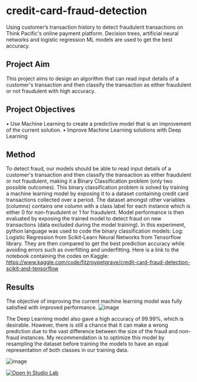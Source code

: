 # credit-card-fraud-detection
Using customer’s transaction history to detect fraudulent transactions on Think Pacific's online payment platform. Decision trees, artificial neural networks and logistic regression ML models are used to get the best accuracy. 

## Project Aim
This project aims to design an algorithm that can read input details of a customer's transaction and then classify the transaction as either fraudulent or not fraudulent with high accuracy.

## Project Objectives
•	Use Machine Learning to create a predictive model that is an improvement of the current solution. 
•	Improve Machine Learning solutions with Deep Learning

## Method
To detect fraud, our models should be able to read input details of a customer's transaction and then classify the transaction as either fraudulent or not fraudulent, making it a Binary Classification problem (only two possible outcomes). This binary classification problem is solved by training a machine learning model by exposing it to a dataset containing credit card transactions collected over a period. The dataset amongst other variables (columns) contains one column with a class label for each instance which is either 0 for non-fraudulent or 1 for fraudulent. Model performance is then evaluated by exposing the trained model to detect fraud on new transactions (data excluded during the model training). In this experiment, python language was used to code the binary classification models: Log: Logistic Regression from Scikit-Learn Neural Networks from Tensorflow library. They are then compared to get the best prediction accuracy while avoiding errors such as overfitting and underfitting.
Here is a link to the notebook containing the codes on Kaggle: https://www.kaggle.com/code/fitzroypetgrave/credit-card-fraud-detection-scikit-and-tensorflow 

## Results 
The objective of improving the current machine learning model was fully satisfied with improved performance.
![image](https://github.com/user-attachments/assets/f781ac90-64ea-476d-a89b-2cc7984ad3d6)

The Deep Learning model also gave a high accuracy of 99.99%, which is desirable. However, there is still a chance that it can make a wrong prediction due to the vast difference between the size of the fraud and non-fraud instances.
My recommendation is to optimize this model by resampling the dataset before training the models to have an equal representation of both classes in our training data.

![image](https://github.com/user-attachments/assets/f33a22e3-6b5d-4687-8701-f99c3264d0c7)


[![Open In Studio Lab](https://studiolab.sagemaker.aws/studiolab.svg)](https://studiolab.sagemaker.aws/import/github/fitzroypet/credit-card-fraud-detection/blob/master/path/to/notebook.ipynb)
